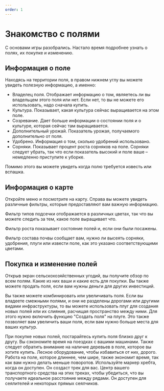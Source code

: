 ```yaml
---
order: 1
---
```


# Знакомство с полями

С основами игры разобрались. Настало время подробнее узнать о полях, их покупке и изменению.

## Информация о поле

<ImageView src="/images/ground-working/info.jpg" />

Находясь на территории поля, в правом нижнем углу вы можете увидеть полезную информацию, а именно:

* Владелец поля. Отображает информацию о том, являетесь ли вы владельцем этого поля или нет. Если нет, то вы не можете его использовать, надо сначала купить.
* Культура. Показывает, какая культура сейчас выращивается на этом поле.
* Созревание. Дает больше информации о состоянии поля и о культуре, которая сейчас там выращивается.
* Дополнительный урожай. Показатель урожая, получаемого дополнительно от поля.
* Удобрено. Информация о том, сколько удобрений использовано.
* Сорняки. Показывает процент роста сорняков на поле. Сорняки следует убрать, так что если показатель высокий и поле ваше – немедленно приступите к уборке.  

Помимо этого вы можете увидеть когда полю требуется известь или вспашка.

## Информация о карте

<ImageView src="/images/ground-working/filters.jpg" />

Откройте меню и посмотрите на карту. Справа вы можете увидеть различные фильтры, которые предоставляют вам важную информацию.

Фильтр типов подсечки отображается в различных цветах, так что вы можете следить за тем, какое поле выращивает что.

Фильтр роста показывает состояние полей и, если они были посажены. 

Фильтр состава почвы сообщает вам, нужно ли высеять сорняки, удобрения, плуги или извести поле, как это указано соответствующими цветами.

## Покупка и изменение полей

Открыв экран сельскохозяйственных угодий, вы получите обзор по всем полям. Какие из них ваши и какие есть для покупки. Вы также можете продать поля, если вам нужны деньги для других инвестиций.

Вы также можете комбинировать или увеличивать поля. Если вы владеете смежными полями, и они не разделены дорогами или другими видами инфраструктуры, то вы можете использовать плуг для создания новых полей или их слияния, расчищая пространство между ними. Для этого нужно включить функцию "Создать поля" на плуге. Это также позволяет вам увеличить ваши поля, если вам нужно больше места для ваших культур.

При покупке новых полей, постарайтесь купить поля близко друг к другу. Вы сэкономите время на поездках с вашими машинами.
Также следует обратить внимание на наличие деревьев в поле, которое вы хотите купить. Лесное оборудование, чтобы избавиться от них, дорого.
Работа на поле, которое длиннее, чем шире, также экономит время, так как вам нужно делать меньше поворотов. 
Используйте маркер хребта, когда он доступен. Он создаст трек для вас. Центр вашего транспортного средства на этих треках, чтобы убедиться, что вы получаете идеальное расстояние между рядами. Он доступен для сеялителей и некоторых прямых сеялчиков.

<script setup>
import ImageView from "@theme/components/ImageView.vue";
</script>
